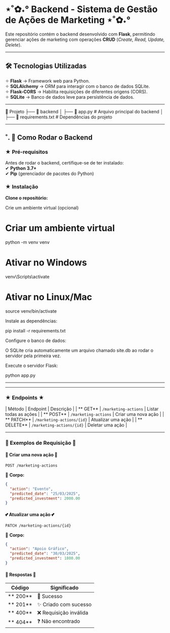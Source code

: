 # ⋆˚✿˖° Backend - Sistema de Gestão de Ações de Marketing ⋆˚✿˖° 

Este repositório contém o backend desenvolvido com **Flask**, permitindo gerenciar ações de marketing com operações **CRUD** (*Create, Read, Update, Delete*).  

---

## 🛠 Tecnologias Utilizadas  
✧ **Flask** → Framework web para Python.  
✧ **SQLAlchemy** → ORM para interagir com o banco de dados SQLite.  
✧ **Flask-CORS** → Habilita requisições de diferentes origens (CORS).  
✧ **SQLite** → Banco de dados leve para persistência de dados.  

---

📂 Projeto
 ├── 📂 backend
 │   ├── 📄 app.py           # Arquivo principal do backend
 │   ├── 📄 requirements.txt # Dependências do projeto



---

## ˚. 🎀  Como Rodar o Backend  

### ★ Pré-requisitos  
Antes de rodar o backend, certifique-se de ter instalado:  
✔ **Python 3.7+**  
✔ **Pip** (gerenciador de pacotes do Python)  

### ★ Instalação  

**Clone o repositório:**  

 Crie um ambiente virtual (opcional)

# Criar um ambiente virtual
python -m venv venv
# Ativar no Windows
venv\Scripts\activate  
# Ativar no Linux/Mac
source venv/bin/activate 

 Instale as dependências:

pip install -r requirements.txt

 Configure o banco de dados:

O SQLite cria automaticamente um arquivo chamado site.db ao rodar o servidor pela primeira vez.

Execute o servidor Flask:

python app.py


---
---
### ★ Endpoints ★

|  Método  |  Endpoint                     |  Descrição                |
| ** GET**  | `/marketing-actions`           |  Listar todas as ações   |
| ** POST** | `/marketing-actions`           |  Criar uma nova ação     |
| ** PATCH** | `/marketing-actions/{id}`     |  Atualizar uma ação     |
| ** DELETE** | `/marketing-actions/{id}`    |  Deletar uma ação       |

---
### 🌺 Exemplos de Requisição 🌺

#### 🎀 Criar uma nova ação 🎀
```http
POST /marketing-actions
```
📌 **Corpo:**
```json
{
  "action": "Evento",
  "predicted_date": "25/03/2025",
  "predicted_investment": 2000.00
}
```

#### 💕 Atualizar uma ação 💕
```http
PATCH /marketing-actions/{id}
```
📌 **Corpo:**
```json
{
  "action": "Apoio Gráfico",
  "predicted_date": "30/03/2025",
  "predicted_investment": 1800.00
}
```

#### 🌷 Respostas 🌷

|  Código  |  Significado                 |
|------------|------------------------------|
| ** 200** | 🎉 Sucesso                    |
| ** 201** | ✨ Criado com sucesso         |
| ** 400** | ❌ Requisição inválida       |
| ** 404** | ❓ Não encontrado             |

